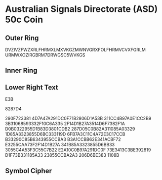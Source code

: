 # Australian Signals Directorate (ASD) 50c Coin

## Outer Ring

DVZIVZFWZXRLFHRMXLMXVKGZMWNVGRXFOLFHRMVCVXFGRLM
URMWXOZIRGBRM7DRWGSC5WVKGS

## Inner Ring

## Lower Right Text

E3B

8287D4

290F723381
4D7A47A291DC0F71B2806D1A53B
311CC4B97A0E1CC2B9
3B31068593332F10C6A335
2F14D1B27A3514D6F7382F1A
D0B0322955D1B83D3801CDB2
287D05C0B82A311085A03329
1D85A3323855D6BC333119D
6FB7A3C11C4A72E3C17CCB
B33290C85B6343955CCBA3
B3A1CCBB62E341ACBF72
E3255CAA73F2F14D1B27A
341B85A3323855D6BB33
3055C4A53F3C55C7B22
E2A10C0B97A291DC0F
73E3413C3BE392819
D1F73B331185A33
23855CCBA2A3
206D6BE383
1108B


## Symbol Cipher
